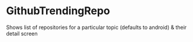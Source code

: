 # GithubTrendingRepo
Shows list of repositories for a particular topic (defaults to android) &amp; their detail screen

